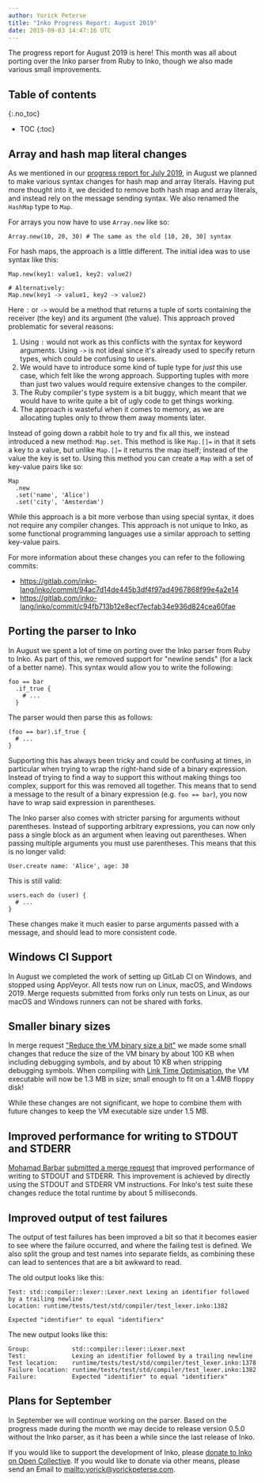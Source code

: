 ```yaml
---
author: Yorick Peterse
title: "Inko Progress Report: August 2019"
date: 2019-09-03 14:47:16 UTC
---
```


The progress report for August 2019 is here! This month was all about porting
over the Inko parser from Ruby to Inko, though we also made various small
improvements.

<!-- READ MORE -->

## Table of contents
{:.no_toc}

* TOC
{:toc}

## Array and hash map literal changes

As we mentioned in our [progress report for July 2019][july-report], in August
we planned to make various syntax changes for hash map and array literals.
Having put more thought into it, we decided to remove both hash map and array
literals, and instead rely on the message sending syntax. We also renamed the
`HashMap` type to `Map`.

For arrays you now have to use `Array.new` like so:

```inko
Array.new(10, 20, 30) # The same as the old [10, 20, 30] syntax
```

For hash maps, the approach is a little different. The initial idea was to use
syntax like this:

```inko
Map.new(key1: value1, key2: value2)

# Alternatively:
Map.new(key1 -> value1, key2 -> value2)
```

Here `:` or `->` would be a method that returns a tuple of sorts containing the
receiver (the key) and its argument (the value). This approach proved
problematic for several reasons:

1. Using `:` would not work as this conflicts with the syntax for keyword
   arguments. Using `->` is not ideal since it's already used to specify return
   types, which could be confusing to users.
1. We would have to introduce some kind of tuple type for _just_ this use case,
   which felt like the wrong approach. Supporting tuples with more than just two
   values would require extensive changes to the compiler.
1. The Ruby compiler's type system is a bit buggy, which meant that we would
   have to write quite a bit of ugly code to get things working.
1. The approach is wasteful when it comes to memory, as we are allocating tuples
   only to throw them away moments later.

Instead of going down a rabbit hole to try and fix all this, we instead
introduced a new method: `Map.set`. This method is like `Map.[]=` in that it
sets a key to a value, but unlike `Map.[]=` it returns the map itself; instead
of the value the key is set to. Using this method you can create a `Map` with a
set of key-value pairs like so:

```inko
Map
  .new
  .set('name', 'Alice')
  .set('city', 'Amsterdam')
```

While this approach is a bit more verbose than using special syntax, it does not
require any compiler changes. This approach is not unique to Inko, as some
functional programming languages use a similar approach to setting key-value
pairs.

For more information about these changes you can refer to the following commits:

* <https://gitlab.com/inko-lang/inko/commit/94ac7d14de445b3df4f97ad4967868f99e4a2e14>
* <https://gitlab.com/inko-lang/inko/commit/c94fb713b12e8ecf7ecfab34e936d824cea60fae>

## Porting the parser to Inko

In August we spent a lot of time on porting over the Inko parser from Ruby to
Inko. As part of this, we removed support for "newline sends" (for a lack of a
better name). This syntax would allow you to write the following:

```inko
foo == bar
  .if_true {
    # ...
  }
```

The parser would then parse this as follows:

```inko
(foo == bar).if_true {
  # ...
}
```

Supporting this has always been tricky and could be confusing at times,
in particular when trying to wrap the right-hand side of a binary expression.
Instead of trying to find a way to support this without making things too
complex, support for this was removed all together. This means that to send a
message to the result of a binary expression (e.g. `foo == bar`), you now have
to wrap said expression in parentheses.

The Inko parser also comes with stricter parsing for arguments without
parentheses. Instead of supporting arbitrary expressions, you can now only pass
a single block as an argument when leaving out parentheses. When passing
multiple arguments you must use parentheses. This means that this is no longer
valid:

```inko
User.create name: 'Alice', age: 30
```

This is still valid:

```inko
users.each do (user) {
  # ...
}
```

These changes make it much easier to parse arguments passed with a message, and
should lead to more consistent code.

## Windows CI Support

In August we completed the work of setting up GitLab CI on Windows, and stopped
using AppVeyor. All tests now run on Linux, macOS, and Windows 2019. Merge
requests submitted from forks only run tests on Linux, as our macOS and Windows
runners can not be shared with forks.

## Smaller binary sizes

In merge request ["Reduce the VM binary size a bit"][mr75] we made some small
changes that reduce the size of the VM binary by about 100 KB when including
debugging symbols, and by about 10 KB when stripping debugging symbols. When
compiling with [Link Time Optimisation][lto], the VM executable will now be
1.3 MB in size; small enough to fit on a 1.4MB floppy disk!

While these changes are not significant, we hope to combine them with future
changes to keep the VM executable size under 1.5 MB.

## Improved performance for writing to STDOUT and STDERR

[Mohamad Barbar][mbarbar] [submitted a merge request][mr77] that improved
performance of writing to STDOUT and STDERR. This improvement is achieved by
directly using the STDOUT and STDERR VM instructions. For Inko's test suite
these changes reduce the total runtime by about 5 milliseconds.

## Improved output of test failures

The output of test failures has been improved a bit so that it becomes easier to
see where the failure occurred, and where the failing test is defined. We also
split the group and test names into separate fields, as combining these can lead
to sentences that are a bit awkward to read.

The old output looks like this:

```
Test: std::compiler::lexer::Lexer.next Lexing an identifier followed by a trailing newline
Location: runtime/tests/test/std/compiler/test_lexer.inko:1382

Expected "identifier" to equal "identifierx"
```

The new output looks like this:

```
Group:            std::compiler::lexer::Lexer.next
Test:             Lexing an identifier followed by a trailing newline
Test location:    runtime/tests/test/std/compiler/test_lexer.inko:1378
Failure location: runtime/tests/test/std/compiler/test_lexer.inko:1382
Failure:          Expected "identifier" to equal "identifierx"
```

## Plans for September

In September we will continue working on the parser. Based on the progress made
during the month we may decide to release version 0.5.0 without the Inko parser,
as it has been a while since the last release of Inko.

If you would like to support the development of Inko, please [donate to Inko on
Open Collective][open-collective]. If you would like to donate via other means,
please send an Email to <mailto:yorick@yorickpeterse.com>.

[july-report]: /news/inko-progress-report-july-2019/
[mr75]: https://gitlab.com/inko-lang/inko/merge_requests/75
[lto]: https://en.wikipedia.org/wiki/Interprocedural_optimization
[mr77]: https://gitlab.com/inko-lang/inko/merge_requests/77
[mbarbar]: https://gitlab.com/mbarbar
[open-collective]: https://opencollective.com/inko-lang
